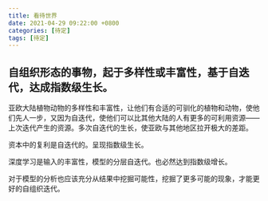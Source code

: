 ```yaml
---
title: 看待世界
date: 2021-04-29 09:22:00 +0800
categories: [待定]
tags: [待定]
---
```


## 自组织形态的事物，起于多样性或丰富性，基于自迭代，达成指数级生长。

亚欧大陆植物动物的多样性和丰富性，让他们有合适的可驯化的植物和动物，使他们先人一步，又因为自迭代，使他们可以比其他大陆的人有更多的可利用资源——上次迭代产生的资源。多次自迭代的生长，使亚欧与其他地区拉开极大的差距。

资本中的复利是自迭代的。呈现指数级生长。

深度学习是输入的丰富性，模型的分层自迭代。也必然达到指数级增长。

对于模型的分析也应该充分从结果中挖掘可能性，挖掘了更多可能的现象，才能更好的自组织迭代。

